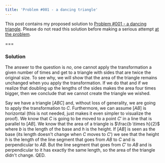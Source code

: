 ```yaml
---
title: 'Problem #001 - a dancing triangle'
---
```


This post contains my proposed solution to [Problem #001 - a dancing triangle][p001]. Please do not read this solution before making a serious attempt [at the problem][p001].

===

### Solution

The answer to the question is _no_, one cannot apply the transformation a given number of times and get to a triangle with sides that are twice the original size. To see why, we will show that the area of the triangle remains unchanged when you apply the transformation. If we do that and if we realize that doubling up the lengths of the sides makes the area four times bigger, then we conclude that we cannot create the triangle we wished.

Say we have a triangle $[ABC]$ and, without loss of generality, we are going to apply the transformation to $C$. Furthermore, we can assume $[AB]$ is horizontal (this is not needed, just makes it even simpler to visualize the proof). We know that $C$ is going to be moved to a point $C'$ in a line that is parallel to $[AB]$. We know that the area of a triangle is $\frac{b \times h}{2}$ where $b$ is the length of the base and $h$ is the height. If $[AB]$ is seen as the base (its length doesn't change when $C$ moves to $C'$) we see that the height $h$ is the length of the line segment that goes from $AB$ to $C$ and is perpendicular to $AB$. But the line segment that goes from $C'$ to $AB$ and is perpendicular to it has exactly the same length, so the area of the triangle didn't change. QED.

[p001]: https://mathspp.com/blog/problems/a-dancing-triangle
